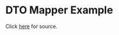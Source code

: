 # DTO Mapper Example
Click [here](https://www.javaguides.net/2021/02/spring-boot-dto-example-entity-to-dto.html) for source.